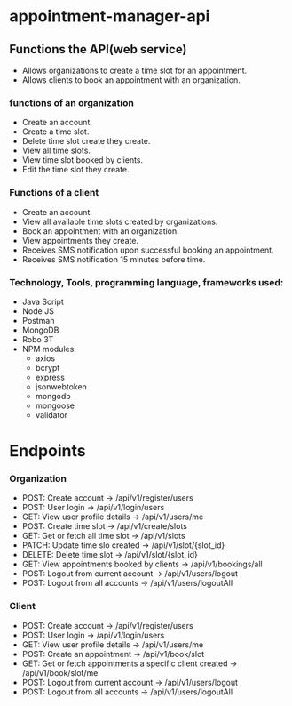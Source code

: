 # appointment-manager-api


## Functions the API(web service)
  - Allows organizations to create a time slot for an appointment.
  - Allows clients to book an appointment with an organization.

### functions of an organization
- Create an account.
- Create a time slot.
- Delete time slot create they create.
- View all time slots.
- View time slot booked by clients.
- Edit the time slot they create.
   
### Functions of a client
  - Create an account.
  - View all available time slots created by organizations.
  - Book an appointment with an organization.
  - View appointments they create.
  - Receives SMS notification upon successful booking an appointment.
  - Receives SMS notification 15 minutes before time.
    
### Technology, Tools, programming language, frameworks used:
  - Java Script
  - Node JS
  - Postman
  - MongoDB
  - Robo 3T
  - NPM modules:
    * axios
    * bcrypt
    * express
    * jsonwebtoken
    * mongodb
    * mongoose
    * validator

# Endpoints
  ### Organization
  * POST: Create account -> /api/v1/register/users
  * POST: User login -> /api/v1/login/users
  * GET: View user profile details -> /api/v1/users/me
  * POST: Create time slot -> /api/v1/create/slots
  * GET: Get or fetch all time slot -> /api/v1/slots
  * PATCH: Update time slo created -> /api/v1/slot/{slot_id}
  * DELETE: Delete time slot -> /api/v1/slot/{slot_id}
  * GET: View appointments booked by clients -> /api/v1/bookings/all
  * POST: Logout from current account -> /api/v1/users/logout
  * POST: Logout from all accounts -> /api/v1/users/logoutAll

  ### Client
  * POST: Create account -> /api/v1/register/users
  * POST: User login -> /api/v1/login/users
  * GET: View user profile details -> /api/v1/users/me
  * POST: Create an appointment -> /api/v1/book/slot
  * GET: Get or fetch appointments a specific client created -> /api/v1/book/slot/me
  * POST: Logout from current account -> /api/v1/users/logout
  * POST: Logout from all accounts -> /api/v1/users/logoutAll



